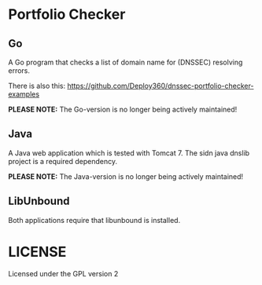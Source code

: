 # Portfolio Checker

## Go

A Go program that checks a list of domain name for (DNSSEC) resolving errors.

There is also this: https://github.com/Deploy360/dnssec-portfolio-checker-examples

**PLEASE NOTE:** The Go-version is no longer being actively maintained!

## Java
A Java web application which is tested with Tomcat 7.
The sidn java dnslib project is a required dependency.

**PLEASE NOTE:** The Java-version is no longer being actively maintained!

## LibUnbound
Both applications require that libunbound is installed.

# LICENSE
Licensed under the GPL version 2
